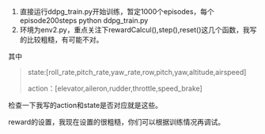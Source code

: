 1. 直接运行ddpg_train.py开始训练，暂定1000个episodes，每个episode200steps
   python ddpg_train.py
2. 环境为env2.py，重点关注下rewardCalcul(),step(),reset()这几个函数，我写的比较粗糙，有可能不对。

其中

> state:[roll_rate,pitch_rate,yaw_rate,row,pitch,yaw,altitude,airspeed]
>
> action：[elevator,aileron,rudder,throttle,speed_brake]

检查一下我写的action和state是否对应就是这些。

reward的设置，我现在设置的很粗糙，你们可以根据训练情况再调试。

